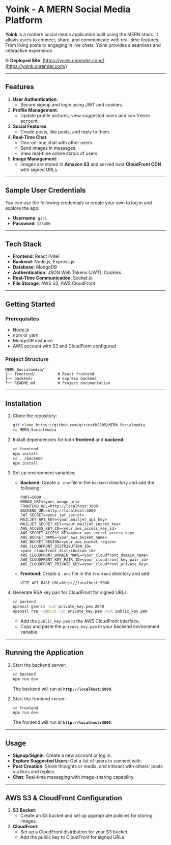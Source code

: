 # **Yoink - A MERN Social Media Platform**  

**Yoink** is a modern social media application built using the MERN stack. It allows users to connect, share, and communicate with real-time features. From liking posts to engaging in live chats, Yoink provides a seamless and interactive experience.  

🌐 **Deployed Site**: [https://yoink.onrender.com/](https://yoink.onrender.com/)  

---

## **Features**  

1. **User Authentication**:  
   - Secure signup and login using JWT and cookies.  
2. **Profile Management**:  
   - Update profile pictures, view suggested users and can freeze account.  
3. **Social Features**:  
   - Create posts, like posts, and reply to them.  
4. **Real-Time Chat**:  
   - One-on-one chat with other users.  
   - Send images in messages.  
   - View real-time online status of users.  
5. **Image Management**:  
   - Images are stored in **Amazon S3** and served over **CloudFront CDN** with signed URLs.  

---

## **Sample User Credentials**  

You can use the following credentials or create your own to log in and explore the app:  
- **Username**: `giri`  
- **Password**: `123456`
  
---

## **Tech Stack**  

- **Frontend**: React (Vite)  
- **Backend**: Node.js, Express.js  
- **Database**: MongoDB  
- **Authentication**: JSON Web Tokens (JWT), Cookies  
- **Real-Time Communication**: Socket.io  
- **File Storage**: AWS S3, AWS CloudFront  

---

## **Getting Started**  

### **Prerequisites**  
- Node.js  
- npm or yarn  
- MongoDB instance  
- AWS account with S3 and CloudFront configured  

### **Project Structure**  
```
MERN_Socialmedia/
├── frontend/          # React frontend
├── backend/           # Express backend
└── README.md          # Project documentation
```

---

## **Installation**  

1. Clone the repository:  
   ```bash
   git clone https://github.com/girinath2805/MERN_Socialmedia
   cd MERN_Socialmedia
   ```

2. Install dependencies for both **frontend** and **backend**:  
   ```bash
   cd frontend
   npm install
   cd ../backend
   npm install
   ```

3. Set up environment variables:  

   - **Backend**: Create a `.env` file in the `backend` directory and add the following:  
     ```env
     PORT=5000
     MONGO_URI=<your_mongo_uri>
     FRONTEND_URL=http://localhost:3000
     BACKEND_URL=http://localhost:5000
     JWT_SECRET=<your_jwt_secret>
     MAILJET_API_KEY=<your_mailjet_api_key>
     MAILJET_SECRET_KEY=<your_mailjet_secret_key>
     AWS_ACCESS_KEY_ID=<your_aws_access_key_id>
     AWS_SECRET_ACCESS_KEY=<your_aws_secret_access_key>
     AWS_BUCKET_NAME=<your_aws_bucket_name>
     AWS_BUCKET_REGION=<your_aws_bucket_region>
     AWS_CLOUDFRONT_DISTRIBUTION_ID=<your_cloudfront_distribution_id>
     AWS_CLOUDFRONT_DOMAIN_NAME=<your_cloudfront_domain_name>
     AWS_CLOUDFRONT_KEY_PAIR_ID=<your_cloudfront_key_pair_id>
     AWS_CLOUDFRONT_PRIVATE_KEY=<your_cloudfront_private_key>
     ```

   - **Frontend**: Create a `.env` file in the `frontend` directory and add:  
     ```env
     VITE_API_BASE_URL=http://localhost:5000
     ```

4. Generate RSA key pair for CloudFront for signed URLs:  
   ```bash
   cd backend
   openssl genrsa -out private_key.pem 2048
   openssl rsa -pubout -in private_key.pem -out public_key.pem
   ```
   - Add the `public_key.pem` in the AWS CloudFront interface.  
   - Copy and paste the `private_key.pem` in your backend environment variable.  

---

## **Running the Application**  

1. Start the backend server:  
   ```bash
   cd backend
   npm run dev
   ```
   The backend will run at **`http://localhost:5000`**.  

2. Start the frontend server:  
   ```bash
   cd frontend
   npm run dev
   ```
   The frontend will run at **`http://localhost:3000`**.  

---

## **Usage**  

- **Signup/Signin**: Create a new account or log in.  
- **Explore Suggested Users**: Get a list of users to connect with.  
- **Post Creation**: Share thoughts or media, and interact with others' posts via likes and replies.  
- **Chat**: Real-time messaging with image-sharing capability.  

---

## **AWS S3 & CloudFront Configuration**  

1. **S3 Bucket**:  
   - Create an S3 bucket and set up appropriate policies for storing images.  
2. **CloudFront**:  
   - Set up a CloudFront distribution for your S3 bucket.  
   - Add the public key to CloudFront for signed URLs.  
